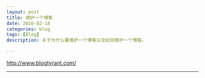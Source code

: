 ```yaml
---
layout: post
title: 维护一个博客
date: 2016-02-18
categories: blog
tags: [Blog]
description: 关于为什么要维护一个博客以及如何维护一个博客。

---
```


http://www.blogtyrant.com/

---











